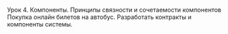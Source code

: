Урок 4. Компоненты. Принципы связности и сочетаемости компонентов
Покупка онлайн билетов на автобус. Разработать контракты и компоненты системы.